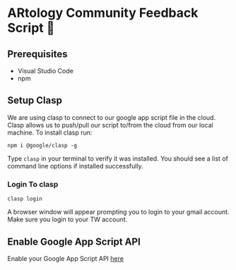 # ARtology Community Feedback Script 💯

## Prerequisites

- Visual Studio Code
- npm

## Setup Clasp

We are using clasp to connect to our google app script file in the cloud. Clasp allows us to push/pull our script to/from the cloud from our local machine. To install clasp run:

```
npm i @google/clasp -g
```

Type `clasp` in your terminal to verify it was installed. You should see a list of command line options if installed successfully.

### Login To clasp

```
clasp login
```

A browser window will appear prompting you to login to your gmail account. Make sure you login to your TW account.

## Enable Google App Script API

Enable your Google App Script API [here](https://script.google.com/home/usersettings)
